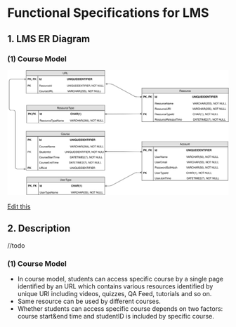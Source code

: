 # Functional Specifications for LMS

## 1. LMS ER Diagram

### (1) Course Model
![Diagram](img/LMS-ER-Diagram.svg)

<a href="https://drive.google.com/file/d/1FzIM7mha6Pk4huKQnVi-nPBDsmrfkSai/view?usp=sharing">Edit this</a>


## 2. Description

//todo

### (1) Course Model

* In course model, students can access specific course by a single page identified by an URL which contains various resources identified by unique URI including videos, quizzes, QA Feed, tutorials and so on.
* Same resource can be used by different courses.
* Whether students can access specific course depends on two factors: course start&end time and studentID is included by specific course.

